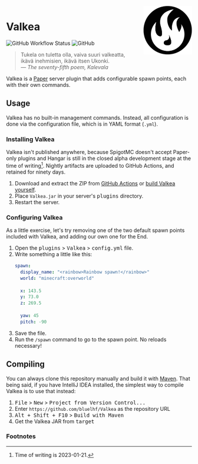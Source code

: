 <!-- GitHub Markdown Flavour. Align and percentages supported. -->
<img align="right" width=26% src="./assets/logo.webp" />

# Valkea
![GitHub Workflow Status](https://img.shields.io/github/actions/workflow/status/bluelhf/Valkea/maven.yml?color=%23ffffff&logo=apachemaven&logoColor=%23ffffff) ![GitHub](https://img.shields.io/github/license/bluelhf/Valkea?color=%23ffffff&label=licence&logo=gnu)
> Tukela on tuletta olla, vaiva suuri valkeatta,  
> ikävä inehmisien, ikävä itsen Ukonki.  
> — _The seventy-fifth poem, Kalevala_

Valkea is a [Paper](https://papermc.io) server plugin that adds configurable
spawn points, each with their own commands.

## Usage
Valkea has no built-in management commands. Instead, all configuration
is done via the configuration file, which is in YAML format (`.yml`).

### Installing Valkea
Valkea isn't published anywhere, because SpigotMC doesn't accept Paper-only
plugins and Hangar is still in the closed alpha development stage at the
time of writing[^1]. Nightly artifacts are uploaded to GitHub Actions, and retained for ninety days.
1. Download and extract the ZIP from [GitHub Actions](https://nightly.link/bluelhf/Valkea/workflows/maven/main/Valkea%20JAR.zip) or [build Valkea yourself](#compiling).
2. Place `Valkea.jar` in your server's <kbd>plugins</kbd> directory.
3. Restart the server.

### Configuring Valkea
As a little exercise, let's try removing one of the two default spawn
points included with Valkea, and adding our own one for the End.

1. Open the <kbd>plugins</kbd> > <kbd>Valkea</kbd> > <kbd>config.yml</kbd> file.
2. Write something a little like this:
   ```yaml
   spawn:
     display_name: "<rainbow>Rainbow spawn!</rainbow>"
     world: "minecraft:overworld"

     x: 143.5
     y: 73.0
     z: 269.5
   
     yaw: 45
     pitch: -90
   ```
3. Save the file.
4. Run the `/spawn` command to go to the spawn point. No reloads necessary!

## Compiling
You can always clone this repository manually and build it with [Maven](https://maven.apache.org/index.html). That being said,
if you have IntelliJ IDEA installed, the simplest way to compile Valkea is to use that instead:

1. <kbd>File</kbd> > <kbd>New</kbd> > <kbd>Project from Version Control...</kbd>
2. Enter `https://github.com/bluelhf/Valkea` as the repository URL
3. <kbd>Alt + Shift + F10</kbd> > <kbd>Build with Maven</kbd>
4. Get the Valkea JAR from <kbd>target</kbd>

### Footnotes
[^1]: Time of writing is 2023-01-21.
